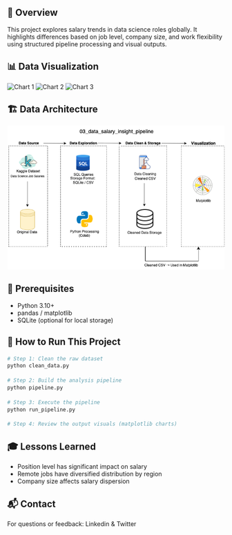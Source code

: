 ## 📌 Overview
This project explores salary trends in data science roles globally. It highlights differences based on job level, company size, and work flexibility using structured pipeline processing and visual outputs.

## 📊 Data Visualization

![Chart 1](chart1.png)
![Chart 2](chart2.png)
![Chart 3](chart3.png)

## 🏗️ Data Architecture
![Data Architecture](data_salary_insight_pipeline_architecture.png)

## 🧱 Prerequisites
- Python 3.10+
- pandas / matplotlib
- SQLite (optional for local storage)

## 🚀 How to Run This Project
```bash
# Step 1: Clean the raw dataset
python clean_data.py

# Step 2: Build the analysis pipeline
python pipeline.py

# Step 3: Execute the pipeline
python run_pipeline.py

# Step 4: Review the output visuals (matplotlib charts)
```

## 🎓 Lessons Learned
- Position level has significant impact on salary
- Remote jobs have diversified distribution by region
- Company size affects salary dispersion

## 📬 Contact
For questions or feedback: Linkedin & Twitter
